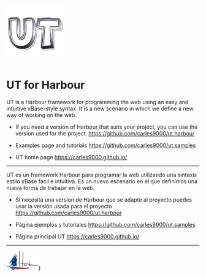 ﻿![alt text](https://github.com/carles9000/ut/blob/main/files/images/ut_ico.png)

# UT for Harbour


UT is a Harbour framework for programming the web using an easy and intuitive xBase-style syntax. 
It is a new scenario in which we define a new way of working on the web.

* If you need a version of Harbour that suits your project, you can use the version used for the project. https://github.com/carles9000/ut.harbour 

* Examples page and tutorials https://github.com/carles9000/ut.samples 

* UT home page https://carles9000.github.io/ 

<hr>

UT es un framework Harbour para programar la web utilizando una sintaxis estilo xBase 
fácil e intuitiva. Es un nuevo escenario en el que definimos una nueva forma de trabajar en la web.

* Si necesita una version de Harbour que se adapte al proyecto puedes usar la versión usada para el proyecto https://github.com/carles9000/ut.harbour

* Página ejemplos y tutoriales https://github.com/carles9000/ut.samples 

* Página principal UT https://carles9000.github.io/ 



<hr> 

![alt text](https://github.com/carles9000/ut/blob/main/files/images/harbour_mini.png))